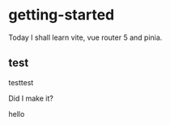 # getting-started

Today I shall learn vite, vue router 5 and pinia.

## test
testtest

Did I make it?

hello